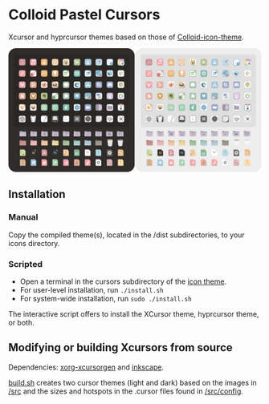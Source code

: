 # Colloid Pastel Cursors
Xcursor and hyprcursor themes based on those of [Colloid-icon-theme](https://github.com/vinceliuice/Colloid-icon-theme/tree/main/cursors).

![01](preview.png)


## Installation
### Manual
Copy the compiled theme(s), located in the /dist subdirectories, to your icons directory.

### Scripted
- Open a terminal in the cursors subdirectory of the [icon theme](https://github.com/SueDonham/Colloid-pastel-icons).
- For user-level installation, run `./install.sh`
- For system-wide installation, run `sudo ./install.sh`

The interactive script offers to install the XCursor theme, hyprcursor theme, or both.

## Modifying or building Xcursors from source
Dependencies: [xorg-xcursorgen](https://gitlab.freedesktop.org/xorg/app/xcursorgen) and [inkscape](https://inkscape.org/).

[build.sh](./build.sh) creates two cursor themes (light and dark) based on the images in [/src](./src) and the sizes and hotspots in the .cursor files found in [/src/config](./src/config).
